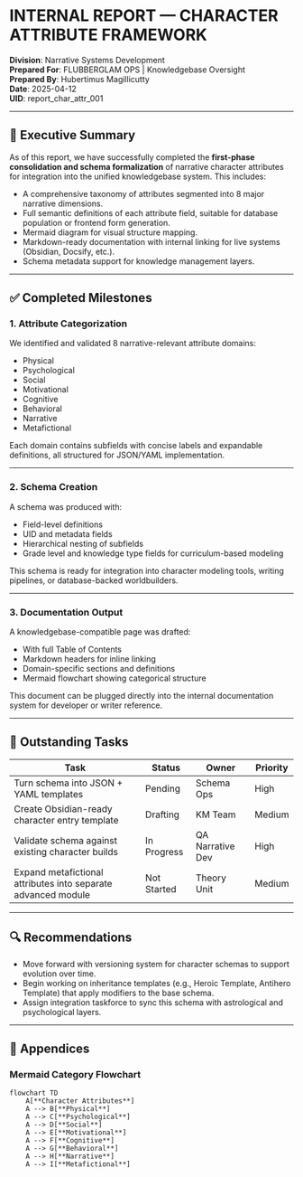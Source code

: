 # INTERNAL REPORT — CHARACTER ATTRIBUTE FRAMEWORK

**Division**: Narrative Systems Development  
**Prepared For**: FLUBBERGLAM OPS | Knowledgebase Oversight  
**Prepared By**: Hubertimus Magillicutty  
**Date**: 2025-04-12  
**UID**: report_char_attr_001

---

## 📌 Executive Summary

As of this report, we have successfully completed the **first-phase consolidation and schema formalization** of narrative character attributes for integration into the unified knowledgebase system. This includes:

- A comprehensive taxonomy of attributes segmented into 8 major narrative dimensions.
- Full semantic definitions of each attribute field, suitable for database population or frontend form generation.
- Mermaid diagram for visual structure mapping.
- Markdown-ready documentation with internal linking for live systems (Obsidian, Docsify, etc.).
- Schema metadata support for knowledge management layers.

---

## ✅ Completed Milestones

### 1. **Attribute Categorization**

We identified and validated 8 narrative-relevant attribute domains:

- Physical
- Psychological
- Social
- Motivational
- Cognitive
- Behavioral
- Narrative
- Metafictional

Each domain contains subfields with concise labels and expandable definitions, all structured for JSON/YAML implementation.

---

### 2. **Schema Creation**

A schema was produced with:

- Field-level definitions
- UID and metadata fields
- Hierarchical nesting of subfields
- Grade level and knowledge type fields for curriculum-based modeling

This schema is ready for integration into character modeling tools, writing pipelines, or database-backed worldbuilders.

---

### 3. **Documentation Output**

A knowledgebase-compatible page was drafted:

- With full Table of Contents
- Markdown headers for inline linking
- Domain-specific sections and definitions
- Mermaid flowchart showing categorical structure

This document can be plugged directly into the internal documentation system for developer or writer reference.

---

## 🧠 Outstanding Tasks

| Task                                                          | Status      | Owner            | Priority |
| ------------------------------------------------------------- | ----------- | ---------------- | -------- |
| Turn schema into JSON + YAML templates                        | Pending     | Schema Ops       | High     |
| Create Obsidian-ready character entry template                | Drafting    | KM Team          | Medium   |
| Validate schema against existing character builds             | In Progress | QA Narrative Dev | High     |
| Expand metafictional attributes into separate advanced module | Not Started | Theory Unit      | Medium   |

---

## 🔍 Recommendations

- Move forward with versioning system for character schemas to support evolution over time.
- Begin working on inheritance templates (e.g., Heroic Template, Antihero Template) that apply modifiers to the base schema.
- Assign integration taskforce to sync this schema with astrological and psychological layers.

---

## 📎 Appendices

### Mermaid Category Flowchart

```mermaid
flowchart TD
    A[**Character Attributes**]
    A --> B[**Physical**]
    A --> C[**Psychological**]
    A --> D[**Social**]
    A --> E[**Motivational**]
    A --> F[**Cognitive**]
    A --> G[**Behavioral**]
    A --> H[**Narrative**]
    A --> I[**Metafictional**]
```
